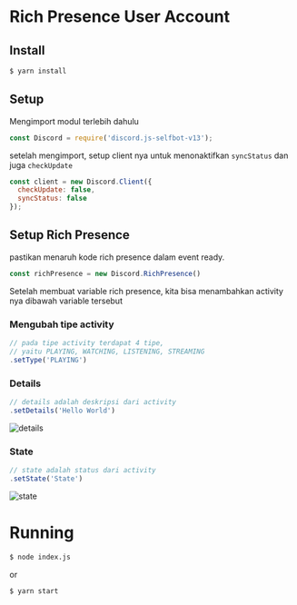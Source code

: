 # Rich Presence User Account

## Install
```bash
$ yarn install
```

## Setup
Mengimport modul terlebih dahulu
```js
const Discord = require('discord.js-selfbot-v13');
```
setelah mengimport, setup client nya untuk menonaktifkan `syncStatus` dan juga `checkUpdate`
```js
const client = new Discord.Client({
  checkUpdate: false,
  syncStatus: false
});
```

## Setup Rich Presence
pastikan menaruh kode rich presence dalam event ready.

```js
const richPresence = new Discord.RichPresence()
```
Setelah membuat variable rich presence, kita bisa menambahkan activity nya dibawah variable tersebut

### Mengubah tipe activity
```js
// pada tipe activity terdapat 4 tipe,
// yaitu PLAYING, WATCHING, LISTENING, STREAMING
.setType('PLAYING')
```

### Details
```js
// details adalah deskripsi dari activity
.setDetails('Hello World')
```
![details](https://cdn.discordapp.com/attachments/901133191962837053/1085428964073414696/image.png)

### State
```js
// state adalah status dari activity
.setState('State')
```
![state](https://media.discordapp.net/attachments/901133191962837053/1085429275882172527/image.png)

# Running
```bash
$ node index.js
```
or
```bash
$ yarn start
```